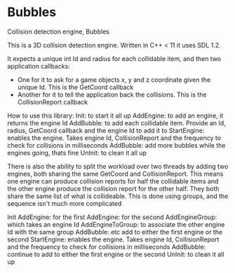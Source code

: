 Bubbles
=======

Collision detection engine, Bubbles

This is a 3D collision detection engine. Written in C++ < 11 it uses SDL 1.2.

It expects a unique int Id and radius for each collidable item, and then two application callbacks: 
- One for it to ask for a game objects x, y and z coordinate given the unique Id. This is the GetCoord callback
- Another for it to tell the application back the collisions. This is the CollisionReport callback

How to use this library:
Init: to start it all up
AddEngine: to add an engine, it returns the engine Id
AddBubble: to add each collidable item. Provide an Id, radius, GetCoord callback and the engine Id to add it to
StartEngine: enables the engine. Takes engine Id, CollisionReport and the frequency to check for collisions in milliseconds
AddBubble: add more bubbles while the engines going, thats fine
UnInit: to clean it all up

There is also the ability to split the workload over two threads by adding two engines, both sharing the same 
GetCoord and CollisionReport. This means one engine can produce collision reports for half the collidable items 
and the other engine produce the collision report for the other half. They both share the same list of what is 
collideable. This is done using groups, and the sequence isn't much more complicated

Init
AddEngine: for the first
AddEngine: for the second
AddEngineGroup: which takes an engine Id
AddEngineToGroup: to associate the other engine Id with the same group
AddBubble: etc add to either the first engine or the second
StartEngine: enables the engine. Takes engine Id, CollisionReport and the frequency to check for collisions in milliseconds
AddBubble: continue to add to either the first engine or the second
UnInit: to clean it all up
